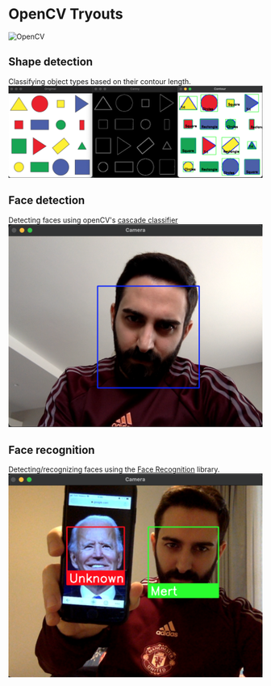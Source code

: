 # OpenCV Tryouts
![OpenCV](https://i0.wp.com/syncedreview.com/wp-content/uploads/2019/04/image-38-2.png)

## Shape detection
Classifying object types based on their contour length.
![Shapes](assets/doc/shapes.png?raw=true)

## Face detection
Detecting faces using openCV's [cascade classifier](https://docs.opencv.org/3.4/db/d28/tutorial_cascade_classifier.html)
![Face Detection](assets/doc/face-detection.png?raw=true)

## Face recognition
Detecting/recognizing faces using the [Face Recognition](https://pypi.org/project/face-recognition) library.
![Face Recognition](assets/doc/face-recognition.png?raw=true)
